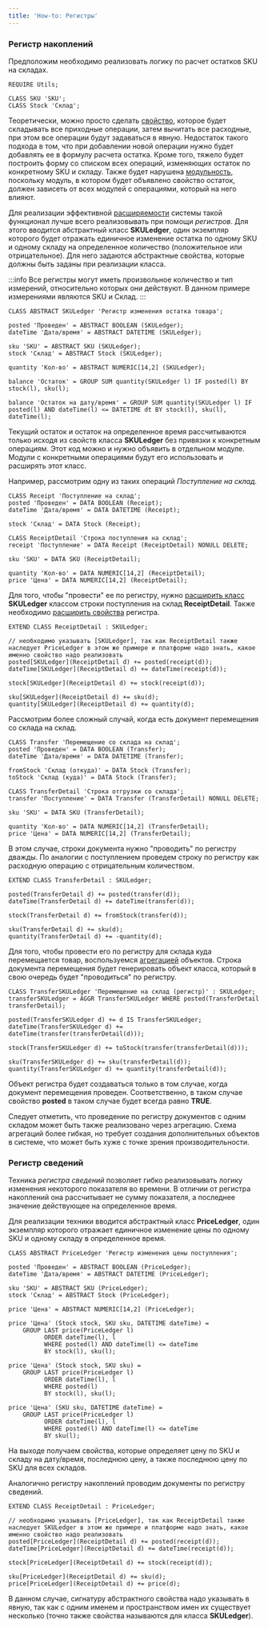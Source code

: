 ```yaml
---
title: 'How-to: Регистры'
---
```


### Регистр накоплений

Предположим необходимо реализовать логику по расчет остатков SKU на складах.

```lsf
REQUIRE Utils;

CLASS SKU 'SKU';
CLASS Stock 'Склад';
```

Теоретически, можно просто сделать [свойство](Properties.md), которое будет складывать все приходные операции, затем вычитать все расходные, при этом все операции будут задаваться в явную. Недостаток такого подхода в том, что при добавлении новой операции нужно будет добавлять ее в формулу расчета остатка. Кроме того, тяжело будет построить форму со списком всех операций, изменяющих остаток по конкретному SKU и складу. Также будет нарушена [модульность](Modularity.md), поскольку модуль, в котором будет объявлено свойство остаток, должен зависеть от всех модулей с операциями, который на него влияют.

Для реализации эффективной [расширяемости](Extensions.md) системы такой функционал лучше всего реализовывать при помощи *регистров*. Для этого вводится абстрактный класс **SKULedger**, один экземпляр которого будет отражать единичное изменение остатка по одному SKU и одному складу на определенное количество (положительное или отрицательное). Для него задаются абстрактные свойства, которые должны быть заданы при реализации класса.


:::info
Все регистры могут иметь произвольное количество и тип измерений, относительно которых они действуют. В данном примере измерениями являются SKU и Склад.
:::

```lsf
CLASS ABSTRACT SKULedger 'Регистр изменения остатка товара';

posted 'Проведен' = ABSTRACT BOOLEAN (SKULedger);
dateTime 'Дата/время' = ABSTRACT DATETIME (SKULedger);

sku 'SKU' = ABSTRACT SKU (SKULedger);
stock 'Склад' = ABSTRACT Stock (SKULedger);

quantity 'Кол-во' = ABSTRACT NUMERIC[14,2] (SKULedger);

balance 'Остаток' = GROUP SUM quantity(SKULedger l) IF posted(l) BY stock(l), sku(l);

balance 'Остаток на дату/время' = GROUP SUM quantity(SKULedger l) IF posted(l) AND dateTime(l) <= DATETIME dt BY stock(l), sku(l), dateTime(l);
```

Текущий остаток и остаток на определенное время рассчитываются только исходя из свойств класса **SKULedger** без привязки к конкретным операциям. Этот код можно и нужно объявить в отдельном модуле. Модули с конкретными операциями будут его использовать и расширять этот класс.

Например, рассмотрим одну из таких операций *Поступление на склад.*

```lsf
CLASS Receipt 'Поступление на склад';
posted 'Проведен' = DATA BOOLEAN (Receipt);
dateTime 'Дата/время' = DATA DATETIME (Receipt);

stock 'Склад' = DATA Stock (Receipt);

CLASS ReceiptDetail 'Строка поступления на склад';
receipt 'Поступление' = DATA Receipt (ReceiptDetail) NONULL DELETE;

sku 'SKU' = DATA SKU (ReceiptDetail);

quantity 'Кол-во' = DATA NUMERIC[14,2] (ReceiptDetail);
price 'Цена' = DATA NUMERIC[14,2] (ReceiptDetail);
```

Для того, чтобы "провести" ее по регистру, нужно [расширить класс](Class_extension.md) **SKULedger** классом строки поступления на склад **ReceiptDetail**. Также необходимо [расширить свойства](Property_extension.md) регистра.

```lsf
EXTEND CLASS ReceiptDetail : SKULedger;

// необходимо указывать [SKULedger], так как ReceiptDetail также наследует PriceLedger в этом же примере и платформе надо знать, какое именно свойство надо реализовать
posted[SKULedger](ReceiptDetail d) += posted(receipt(d));
dateTime[SKULedger](ReceiptDetail d) += dateTime(receipt(d));

stock[SKULedger](ReceiptDetail d) += stock(receipt(d));

sku[SKULedger](ReceiptDetail d) += sku(d);
quantity[SKULedger](ReceiptDetail d) += quantity(d);
```

Рассмотрим более сложный случай, когда есть документ перемещения со склада на склад.

```lsf
CLASS Transfer 'Перемещение со склада на склад';
posted 'Проведен' = DATA BOOLEAN (Transfer);
dateTime 'Дата/время' = DATA DATETIME (Transfer);

fromStock 'Склад (откуда)' = DATA Stock (Transfer);
toStock 'Склад (куда)' = DATA Stock (Transfer);

CLASS TransferDetail 'Строка отгрузки со склада';
transfer 'Поступление' = DATA Transfer (TransferDetail) NONULL DELETE;

sku 'SKU' = DATA SKU (TransferDetail);

quantity 'Кол-во' = DATA NUMERIC[14,2] (TransferDetail);
price 'Цена' = DATA NUMERIC[14,2] (TransferDetail);
```

В этом случае, строки документа нужно "проводить" по регистру дважды. По аналогии с поступлением проведем строку по регистру как расходную операцию с отрицательным количеством.

```lsf
EXTEND CLASS TransferDetail : SKULedger;

posted(TransferDetail d) += posted(transfer(d));
dateTime(TransferDetail d) += dateTime(transfer(d));

stock(TransferDetail d) += fromStock(transfer(d));

sku(TransferDetail d) += sku(d);
quantity(TransferDetail d) += -quantity(d);
```

Для того, чтобы провести его по регистру для склада куда перемещается товар, воспользуемся [агрегацией](Aggregations.md) объектов. Строка документа перемещения будет генерировать объект класса, который в свою очередь будет "проводиться" по регистру.

```lsf
CLASS TransferSKULedger 'Перемещение на склад (регистр)' : SKULedger;
transferSKULedger = AGGR TransferSKULedger WHERE posted(TransferDetail transferDetail);

posted(TransferSKULedger d) += d IS TransferSKULedger;
dateTime(TransferSKULedger d) += dateTime(transfer(transferDetail(d)));

stock(TransferSKULedger d) += toStock(transfer(transferDetail(d)));

sku(TransferSKULedger d) += sku(transferDetail(d));
quantity(TransferSKULedger d) += quantity(transferDetail(d));
```

Объект регистра будет создаваться только в том случае, когда документ перемещения проведен. Соответственно, в таком случае свойство **posted** в таком случае будет всегда равно **TRUE**.

Следует отметить, что проведение по регистру документов с одним складом может быть также реализовано через агрегацию. Схема агрегаций более гибкая, но требует создания дополнительных объектов в системе, что может быть хуже с точке зрения производительности.

### Регистр сведений

Техника *регистра сведений* позволяет гибко реализовывать логику изменения некоторого показателя во времени. В отличии от регистра накоплений она рассчитывает не сумму показателя, а последнее значение действующее на определенное время.

Для реализации техники вводится абстрактный класс **PriceLedger**, один экземпляр которого отражает единичное изменение цены по одному SKU и одному складу в определенное время.

```lsf
CLASS ABSTRACT PriceLedger 'Регистр изменения цены поступления';

posted 'Проведен' = ABSTRACT BOOLEAN (PriceLedger);
dateTime 'Дата/время' = ABSTRACT DATETIME (PriceLedger);

sku 'SKU' = ABSTRACT SKU (PriceLedger);
stock 'Склад' = ABSTRACT Stock (PriceLedger);

price 'Цена' = ABSTRACT NUMERIC[14,2] (PriceLedger);

price 'Цена' (Stock stock, SKU sku, DATETIME dateTime) =
    GROUP LAST price(PriceLedger l)
          ORDER dateTime(l), l
          WHERE posted(l) AND dateTime(l) <= dateTime
          BY stock(l), sku(l);

price 'Цена' (Stock stock, SKU sku) =
    GROUP LAST price(PriceLedger l)
          ORDER dateTime(l), l
          WHERE posted(l)
          BY stock(l), sku(l);

price 'Цена' (SKU sku, DATETIME dateTime) =
    GROUP LAST price(PriceLedger l)
          ORDER dateTime(l), l
          WHERE posted(l) AND dateTime(l) <= dateTime
          BY sku(l);
```

На выходе получаем свойства, которые определяет цену по SKU и складу на дату/время, последнюю цену, а также последнюю цену по SKU для всех складов.

Аналогично регистру накоплений проводим документы по регистру сведений.

```lsf
EXTEND CLASS ReceiptDetail : PriceLedger;

// необходимо указывать [PriceLedger], так как ReceiptDetail также наследует SKULedger в этом же примере и платформе надо знать, какое именно свойство надо реализовать
posted[PriceLedger](ReceiptDetail d) += posted(receipt(d));
dateTime[PriceLedger](ReceiptDetail d) += dateTime(receipt(d));

stock[PriceLedger](ReceiptDetail d) += stock(receipt(d));

sku[PriceLedger](ReceiptDetail d) += sku(d);
price[PriceLedger](ReceiptDetail d) += price(d);
```

В данном случае, сигнатуру абстрактного свойства надо указывать в явную, так как с одним именем и пространством имен их существует несколько (точно также свойства называются для класса **SKULedger**).
